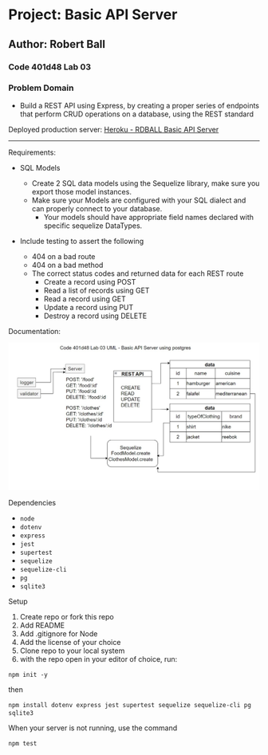 # Project: Basic API Server

## Author: Robert Ball

### Code 401d48 Lab 03

### Problem Domain

* Build a REST API using Express, by creating a proper series of endpoints that perform CRUD operations on a database, using the REST standard

Deployed production server: [Heroku - RDBALL Basic API Server](https://rdball-basic-api-server.herokuapp.com/)

---
Requirements:

* SQL Models
  * Create 2 SQL data models using the Sequelize library, make sure you export those model instances.
  * Make sure your Models are configured with your SQL dialect and can properly connect to your database.
    * Your models should have appropriate field names declared with specific sequelize DataTypes.

* Include testing to assert the following
  * 404 on a bad route
  * 404 on a bad method
  * The correct status codes and returned data for each REST route
    * Create a record using POST
    * Read a list of records using GET
    * Read a record using GET
    * Update a record using PUT
    * Destroy a record using DELETE

Documentation:

![UML lab03](src/assets/lab03uml.jpg)

Dependencies

* `node`
* `dotenv`
* `express`
* `jest`
* `supertest`
* `sequelize`
* `sequelize-cli`
* `pg`
* `sqlite3`

Setup

1. Create repo or fork this repo
2. Add README
3. Add .gitignore for Node
4. Add the license of your choice
5. Clone repo to your local system
6. with the repo open in your editor of choice, run:


```code
npm init -y
```
then

```code
npm install dotenv express jest supertest sequelize sequelize-cli pg sqlite3
```

When your server is not running, use the command

```code
npm test
```

